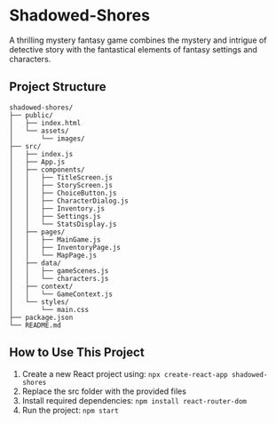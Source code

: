 # Shadowed-Shores
A thrilling mystery fantasy game combines the mystery and intrigue of detective story with the fantastical elements of fantasy settings and characters.

## Project Structure
```
shadowed-shores/
├── public/
│   ├── index.html
│   └── assets/
│       └── images/
├── src/
│   ├── index.js
│   ├── App.js
│   ├── components/
│   │   ├── TitleScreen.js
│   │   ├── StoryScreen.js
│   │   ├── ChoiceButton.js
│   │   ├── CharacterDialog.js
│   │   ├── Inventory.js
│   │   ├── Settings.js
│   │   └── StatsDisplay.js
│   ├── pages/
│   │   ├── MainGame.js
│   │   ├── InventoryPage.js
│   │   └── MapPage.js
│   ├── data/
│   │   ├── gameScenes.js
│   │   └── characters.js
│   ├── context/
│   │   └── GameContext.js
│   └── styles/
│       └── main.css
├── package.json
└── README.md
```

## How to Use This Project

1. Create a new React project using: `npx create-react-app shadowed-shores`
2. Replace the src folder with the provided files
3. Install required dependencies: `npm install react-router-dom`
4. Run the project: `npm start`
